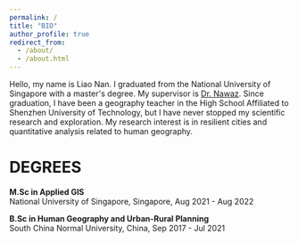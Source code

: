 ```yaml
---
permalink: /
title: "BIO"
author_profile: true
redirect_from: 
  - /about/
  - /about.html
---
```


Hello, my name is Liao Nan. I graduated from the National University of Singapore with a master's degree. My supervisor is [Dr. Nawaz](https://discovery.nus.edu.sg/6392-muhammad-nawaz). Since graduation, I have been a geography teacher in the High School Affiliated to Shenzhen University of Technology, but I have never stopped my scientific research and exploration. My research interest is in resilient cities and quantitative analysis related to human geography.

DEGREES
======
**M.Sc in Applied GIS**\
National University of Singapore, Singapore, Aug 2021 - Aug 2022

**B.Sc in Human Geography and Urban-Rural Planning**\
South China Normal University, China, Sep 2017 - Jul 2021

